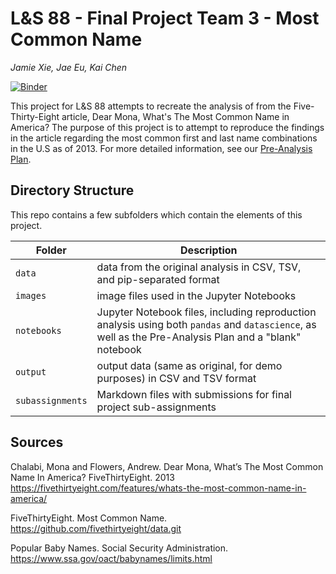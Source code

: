 # L&S 88 - Final Project Team 3 - Most Common Name

_Jamie Xie, Jae Eu, Kai Chen_

[![Binder](https://mybinder.org/badge_logo.svg)](https://mybinder.org/v2/gh/ls88-openscienceconnector/final-project-team-3.git/master)

This project for L&S 88 attempts to recreate the analysis of from the Five-Thirty-Eight article, Dear Mona, What's The Most Common Name in America? The purpose of this project is to attempt to reproduce the findings in the article regarding the most common first and last name combinations in the U.S as of 2013. For more detailed information, see our [Pre-Analysis Plan](notebooks/pre-analysis-plan.ipynb).

## Directory Structure

This repo contains a few subfolders which contain the elements of this project.

| Folder | Description |
|-----|-----|
| `data`  | data from the original analysis in CSV, TSV, and pip-separated format  |
| `images`  | image files used in the Jupyter Notebooks  |
| `notebooks`  | Jupyter Notebook files, including reproduction analysis using both `pandas` and `datascience`, as well as the Pre-Analysis Plan and a "blank" notebook  |
| `output`  | output data (same as original, for demo purposes) in CSV and TSV format  |
| `subassignments`  | Markdown files with submissions for final project sub-assignments  |

## Sources

Chalabi, Mona and Flowers, Andrew. Dear Mona, What’s The Most Common Name In America? FiveThirtyEight. 2013
https://fivethirtyeight.com/features/whats-the-most-common-name-in-america/

FiveThirtyEight. Most Common Name. 
https://github.com/fivethirtyeight/data.git

Popular Baby Names. Social Security Administration.
https://www.ssa.gov/oact/babynames/limits.html
